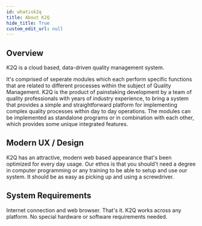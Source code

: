 ```yaml
---
id: whatisk2q
title: About K2Q
hide_title: True
custom_edit_url: null
---
```


## Overview

K2Q is a cloud based, data-driven quality management system. 

It's comprised of seperate modules which each perform specific functions that are related to different processes within the subject of Quality Management. K2Q is the product of painstaking development by a team of quality professionals with years of industry experience, to bring a system that provides a simple and straightforward platform for implementing complex quality processes within day to day operations. The modules can be implemented as standalone programs or in combination with each other, which provides some unique integrated features.

## Modern UX / Design

K2Q has an attractive, modern web based appearance that's been optimized for every day usage. Our ethos is that you should't need a degree in computer programming or any training to be able to setup and use our system. It should be as easy as picking up and using a screwdriver.

## System Requirements

Internet connection and web browser. That's it. K2Q works across any platform. No special hardware or software requirements needed.
